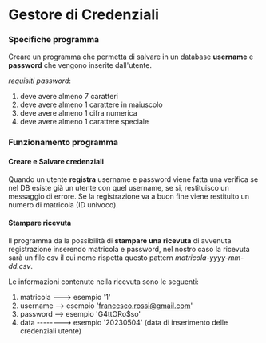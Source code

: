 # Gestore di Credenziali
### Specifiche programma
Creare un programma che permetta di salvare in un database **username** e **password** che vengono inserite dall'utente.

*requisiti password*:
1. deve avere almeno 7 caratteri
2. deve avere almeno 1 carattere in maiuscolo
3. deve avere almeno 1 cifra numerica
4. deve avere almeno 1 carattere speciale

### Funzionamento programma

#### Creare e Salvare credenziali
Quando un utente **registra** username e password viene fatta una verifica se nel DB esiste già un utente con quel username, se si, restituisco un messaggio di errore.  Se la registrazione va a buon fine viene restituito un numero di matricola (ID univoco).

#### Stampare ricevuta
Il programma da la possibilità di **stampare una ricevuta** di avvenuta registrazione inserendo matricola e password, nel nostro caso la ricevuta sarà un file csv il cui nome rispetta questo pattern *matricola-yyyy-mm-dd.csv*.

Le informazioni contenute nella ricevuta sono le seguenti:  
1. matricola ---> esempio '1'
2. username --> esempio 'francesco.rossi@gmail.com'
3. password --> esempio 'G4ttORo$so'
4. data --------> esempio '20230504' (data di inserimento delle credenziali utente)
